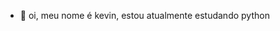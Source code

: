 - 👋 oi, meu nome é kevin, estou atualmente estudando python


<!---
Nivekps/Nivekps is a ✨ special ✨ repository because its `README.md` (this file) appears on your GitHub profile.
You can click the Preview link to take a look at your changes.
--->
